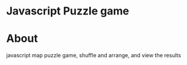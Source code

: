 
# Javascript Puzzle game

# About
javascript map puzzle game, shuffle and arrange, and view the results

